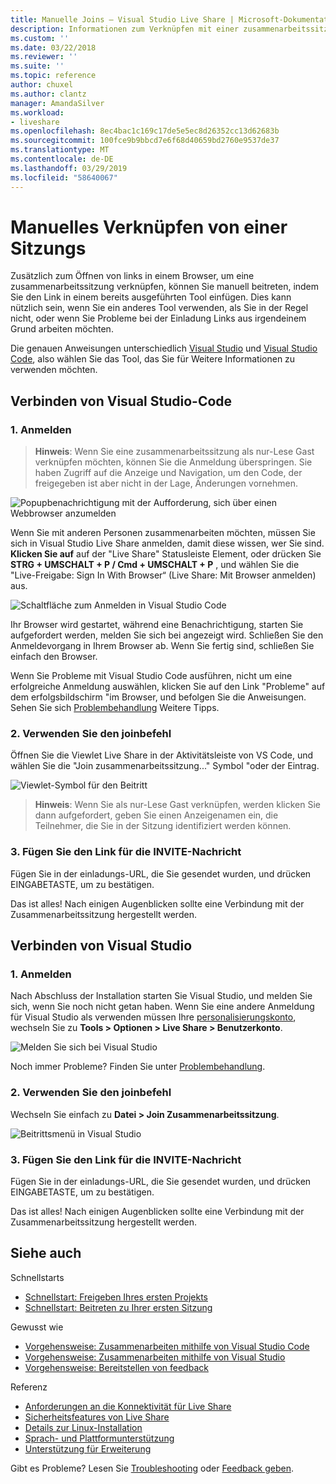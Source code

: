 ```yaml
---
title: Manuelle Joins – Visual Studio Live Share | Microsoft-Dokumentation
description: Informationen zum Verknüpfen mit einer zusammenarbeitssitzung manuell in Visual Studio Live freigeben.
ms.custom: ''
ms.date: 03/22/2018
ms.reviewer: ''
ms.suite: ''
ms.topic: reference
author: chuxel
ms.author: clantz
manager: AmandaSilver
ms.workload:
- liveshare
ms.openlocfilehash: 8ec4bac1c169c17de5e5ec8d26352cc13d62683b
ms.sourcegitcommit: 100fce9b9bbcd7e6f68d40659bd2760e9537de37
ms.translationtype: MT
ms.contentlocale: de-DE
ms.lasthandoff: 03/29/2019
ms.locfileid: "58640067"
---
```

# <a name="join-a-session-manually"></a>Manuelles Verknüpfen von einer Sitzungs

Zusätzlich zum Öffnen von links in einem Browser, um eine zusammenarbeitssitzung verknüpfen, können Sie manuell beitreten, indem Sie den Link in einem bereits ausgeführten Tool einfügen. Dies kann nützlich sein, wenn Sie ein anderes Tool verwenden, als Sie in der Regel nicht, oder wenn Sie Probleme bei der Einladung Links aus irgendeinem Grund arbeiten möchten.

Die genauen Anweisungen unterschiedlich [Visual Studio](#join-from-visual-studio) und [Visual Studio Code](#join-from-visual-studio-code), also wählen Sie das Tool, das Sie für Weitere Informationen zu verwenden möchten.

## <a name="join-from-visual-studio-code"></a>Verbinden von Visual Studio-Code

### <a name="1-sign-in"></a>1. Anmelden

>**Hinweis**: Wenn Sie eine zusammenarbeitssitzung als nur-Lese Gast verknüpfen möchten, können Sie die Anmeldung überspringen. Sie haben Zugriff auf die Anzeige und Navigation, um den Code, der freigegeben ist aber nicht in der Lage, Änderungen vornehmen.

![Popupbenachrichtigung mit der Aufforderung, sich über einen Webbrowser anzumelden](../media/vscode-sign-in-toast.png)

Wenn Sie mit anderen Personen zusammenarbeiten möchten, müssen Sie sich in Visual Studio Live Share anmelden, damit diese wissen, wer Sie sind. **Klicken Sie auf** auf der "Live Share" Statusleiste Element, oder drücken Sie **STRG + UMSCHALT + P / Cmd + UMSCHALT + P** , und wählen Sie die "Live-Freigabe: Sign In With Browser“ (Live Share: Mit Browser anmelden) aus.

![Schaltfläche zum Anmelden in Visual Studio Code](../media/vscode-sign-in-button.png)

Ihr Browser wird gestartet, während eine Benachrichtigung, starten Sie aufgefordert werden, melden Sie sich bei angezeigt wird. Schließen Sie den Anmeldevorgang in Ihrem Browser ab. Wenn Sie fertig sind, schließen Sie einfach den Browser.

Wenn Sie Probleme mit Visual Studio Code ausführen, nicht um eine erfolgreiche Anmeldung auswählen, klicken Sie auf den Link "Probleme" auf dem erfolgsbildschirm "im Browser, und befolgen Sie die Anweisungen. Sehen Sie sich [Problembehandlung](../troubleshooting.md#sign-in) Weitere Tipps.

### <a name="2-use-the-join-command"></a>2. Verwenden Sie den joinbefehl

Öffnen Sie die Viewlet Live Share in der Aktivitätsleiste von VS Code, und wählen Sie die "Join zusammenarbeitssitzung..." Symbol "oder der Eintrag.

![Viewlet-Symbol für den Beitritt](../media/vscode-join-viewlet.png)

>**Hinweis**: Wenn Sie als nur-Lese Gast verknüpfen, werden klicken Sie dann aufgefordert, geben Sie einen Anzeigenamen ein, die Teilnehmer, die Sie in der Sitzung identifiziert werden können.

### <a name="3-paste-the-invite-link"></a>3. Fügen Sie den Link für die INVITE-Nachricht

Fügen Sie in der einladungs-URL, die Sie gesendet wurden, und drücken EINGABETASTE, um zu bestätigen.

Das ist alles! Nach einigen Augenblicken sollte eine Verbindung mit der Zusammenarbeitssitzung hergestellt werden.

## <a name="join-from-visual-studio"></a>Verbinden von Visual Studio

### <a name="1-sign-in"></a>1. Anmelden

Nach Abschluss der Installation starten Sie Visual Studio, und melden Sie sich, wenn Sie noch nicht getan haben. Wenn Sie eine andere Anmeldung für Visual Studio als verwenden müssen Ihre [personalisierungskonto](https://docs.microsoft.com/en-us/visualstudio/ide/signing-in-to-visual-studio), wechseln Sie zu **Tools &gt; Optionen &gt; Live Share &gt; Benutzerkonto**.

![Melden Sie sich bei Visual Studio](../media/vs-sign-in-button.png)

Noch immer Probleme? Finden Sie unter [Problembehandlung](../troubleshooting.md#sign-in).

### <a name="2-use-the-join-command"></a>2. Verwenden Sie den joinbefehl

Wechseln Sie einfach zu **Datei > Join Zusammenarbeitssitzung**.

![Beitrittsmenü in Visual Studio](../media/vs-join.png)

### <a name="3-paste-the-invite-link"></a>3. Fügen Sie den Link für die INVITE-Nachricht

Fügen Sie in der einladungs-URL, die Sie gesendet wurden, und drücken EINGABETASTE, um zu bestätigen.

Das ist alles! Nach einigen Augenblicken sollte eine Verbindung mit der Zusammenarbeitssitzung hergestellt werden.

## <a name="see-also"></a>Siehe auch

Schnellstarts

- [Schnellstart: Freigeben Ihres ersten Projekts](../quickstart/share.md)
- [Schnellstart: Beitreten zu Ihrer ersten Sitzung](../quickstart/join.md)

Gewusst wie

- [Vorgehensweise: Zusammenarbeiten mithilfe von Visual Studio Code](../use/vscode.md)
- [Vorgehensweise: Zusammenarbeiten mithilfe von Visual Studio](../use/vs.md)
- [Vorgehensweise: Bereitstellen von feedback](../support.md)

Referenz

- [Anforderungen an die Konnektivität für Live Share](connectivity.md)
- [Sicherheitsfeatures von Live Share](security.md)
- [Details zur Linux-Installation](linux.md)
- [Sprach- und Plattformunterstützung](platform-support.md)
- [Unterstützung für Erweiterung](extensions.md)

Gibt es Probleme? Lesen Sie [Troubleshooting](../troubleshooting.md) oder [Feedback geben](../support.md).
